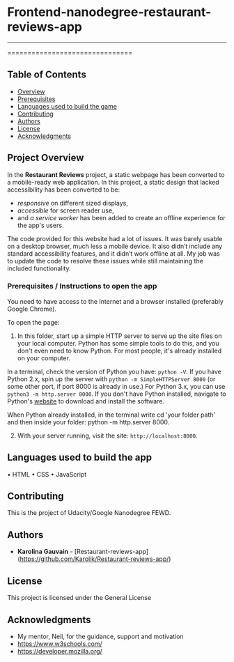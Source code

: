 # Frontend-nanodegree-restaurant-reviews-app
---
===============================

## Table of Contents

* [Overview](#overview)
* [Prerequisites](#prerequisites)
* [Languages used to build the game](#languages_used_to_build_the_game)
* [Contributing](#contributing)
* [Authors](#authors)
* [License](#license)
* [Acknowledgments](#acknowledgments)

## Project Overview

In the **Restaurant Reviews** project, a static webpage has been converted to a mobile-ready web application. In this project, a static design that lacked accessibility has been converted to be:
- _responsive_ on different sized displays,
- _accessible_ for screen reader use,
- and _a service worker_ has been added to create an offline experience for the app's users.

 The code provided for this website had a lot of issues. It was barely usable on a desktop browser, much less a mobile device. It also didn’t include any standard accessibility features, and it didn’t work offline at all. My job was to update the code to resolve these issues while still maintaining the included functionality. 

### Prerequisites / Instructions to open the app

You need to have access to the Internet and a browser installed (preferably Google Chrome).

To open the page:

1. In this folder, start up a simple HTTP server to serve up the site files on your local computer. Python has some simple tools to do this, and you don't even need to know Python. For most people, it's already installed on your computer. 

In a terminal, check the version of Python you have: `python -V`. If you have Python 2.x, spin up the server with `python -m SimpleHTTPServer 8000` (or some other port, if port 8000 is already in use.) For Python 3.x, you can use `python3 -m http.server 8000`. If you don't have Python installed, navigate to Python's [website](https://www.python.org/) to download and install the software.

When Python already installed, in the terminal write cd 'your folder path' and then inside your folder: python -m http.server 8000.

2. With your server running, visit the site: `http://localhost:8000`.


## Languages used to build the app

•	HTML
•	CSS
•	JavaScript

## Contributing

This is the project of Udacity/Google Nanodegree FEWD.

## Authors

* **Karolina Gauvain**  - [Restaurant-reviews-app] (https://github.com/Karolik/Restaurant-reviews-app/)

## License

This project is licensed under the General License 

## Acknowledgments

* My mentor, Neil, for the guidance, support and motivation
* https://www.w3schools.com/
* https://developer.mozilla.org/



